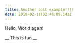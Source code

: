 ```yaml
---
title: Another post example!!!!
date: 2018-02-13T02:46:05.143Z
---
```


Hello, World again!


__ This is fun __
